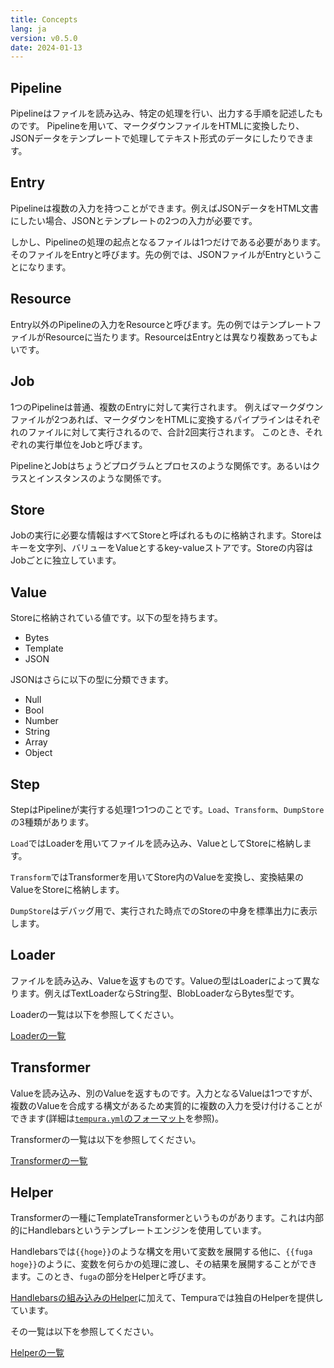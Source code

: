 ```yaml
---
title: Concepts
lang: ja
version: v0.5.0
date: 2024-01-13
---
```


## Pipeline

Pipelineはファイルを読み込み、特定の処理を行い、出力する手順を記述したものです。
Pipelineを用いて、マークダウンファイルをHTMLに変換したり、JSONデータをテンプレートで処理してテキスト形式のデータにしたりできます。

## Entry

Pipelineは複数の入力を持つことができます。例えばJSONデータをHTML文書にしたい場合、JSONとテンプレートの2つの入力が必要です。

しかし、Pipelineの処理の起点となるファイルは1つだけである必要があります。そのファイルをEntryと呼びます。先の例では、JSONファイルがEntryということになります。

## Resource

Entry以外のPipelineの入力をResourceと呼びます。先の例ではテンプレートファイルがResourceに当たります。ResourceはEntryとは異なり複数あってもよいです。

## Job

1つのPipelineは普通、複数のEntryに対して実行されます。
例えばマークダウンファイルが2つあれば、マークダウンをHTMLに変換するパイプラインはそれぞれのファイルに対して実行されるので、合計2回実行されます。
このとき、それぞれの実行単位をJobと呼びます。

PipelineとJobはちょうどプログラムとプロセスのような関係です。あるいはクラスとインスタンスのような関係です。

## Store

Jobの実行に必要な情報はすべてStoreと呼ばれるものに格納されます。Storeはキーを文字列、バリューをValueとするkey-valueストアです。Storeの内容はJobごとに独立しています。

## Value

Storeに格納されている値です。以下の型を持ちます。

- Bytes
- Template
- JSON

JSONはさらに以下の型に分類できます。

- Null
- Bool
- Number
- String
- Array
- Object

## Step

StepはPipelineが実行する処理1つ1つのことです。`Load`、`Transform`、`DumpStore`の3種類があります。

`Load`ではLoaderを用いてファイルを読み込み、ValueとしてStoreに格納します。

`Transform`ではTransformerを用いてStore内のValueを変換し、変換結果のValueをStoreに格納します。

`DumpStore`はデバッグ用で、実行された時点でのStoreの中身を標準出力に表示します。

## Loader

ファイルを読み込み、Valueを返すものです。Valueの型はLoaderによって異なります。例えばTextLoaderならString型、BlobLoaderならBytes型です。

Loaderの一覧は以下を参照してください。

[Loaderの一覧](/tempura-doc/ja/spec/loaders/)

## Transformer

Valueを読み込み、別のValueを返すものです。入力となるValueは1つですが、複数のValueを合成する構文があるため実質的に複数の入力を受け付けることができます(詳細は[`tempura.yml`のフォーマット](/tempura-doc/ja/spec/tempura-yml/)を参照)。

Transformerの一覧は以下を参照してください。

[Transformerの一覧](/tempura-doc/ja/spec/transformers/)

## Helper

Transformerの一種にTemplateTransformerというものがあります。これは内部的にHandlebarsというテンプレートエンジンを使用しています。

Handlebarsでは`{{hoge}}`のような構文を用いて変数を展開する他に、`{{fuga hoge}}`のように、変数を何らかの処理に渡し、その結果を展開することができます。このとき、`fuga`の部分をHelperと呼びます。

[Handlebarsの組み込みのHelper](https://handlebarsjs.com/guide/builtin-helpers.html)に加えて、Tempuraでは独自のHelperを提供しています。

その一覧は以下を参照してください。

[Helperの一覧](/tempura-doc/ja/spec/helpers/)
